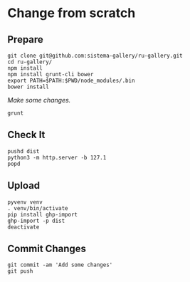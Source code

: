 # Change from scratch

## Prepare
```
git clone git@github.com:sistema-gallery/ru-gallery.git
cd ru-gallery/
npm install
npm install grunt-cli bower
export PATH=$PATH:$PWD/node_modules/.bin
bower install
```

_Make some changes._

```
grunt
```

## Check It
```
pushd dist
python3 -m http.server -b 127.1
popd
```

## Upload
```
pyvenv venv
. venv/bin/activate
pip install ghp-import
ghp-import -p dist
deactivate
```


## Commit Сhanges
```
git commit -am 'Add some changes'
git push
```
